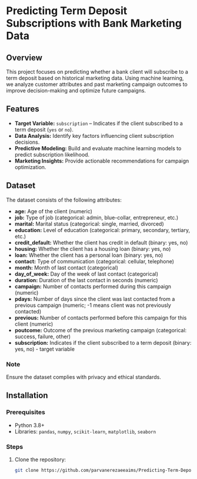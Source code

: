 # Predicting Term Deposit Subscriptions with Bank Marketing Data

## Overview
This project focuses on predicting whether a bank client will subscribe to a term deposit based on historical marketing data. Using machine learning, we analyze customer attributes and past marketing campaign outcomes to improve decision-making and optimize future campaigns.

## Features
- **Target Variable:** `subscription` – Indicates if the client subscribed to a term deposit (`yes` or `no`).
- **Data Analysis:** Identify key factors influencing client subscription decisions.
- **Predictive Modeling:** Build and evaluate machine learning models to predict subscription likelihood.
- **Marketing Insights:** Provide actionable recommendations for campaign optimization.

## Dataset
The dataset consists of the following attributes:

- **age:** Age of the client (numeric)  
- **job:** Type of job (categorical: admin, blue-collar, entrepreneur, etc.)  
- **marital:** Marital status (categorical: single, married, divorced)  
- **education:** Level of education (categorical: primary, secondary, tertiary, etc.)  
- **credit_default:** Whether the client has credit in default (binary: yes, no)  
- **housing:** Whether the client has a housing loan (binary: yes, no)  
- **loan:** Whether the client has a personal loan (binary: yes, no)  
- **contact:** Type of communication (categorical: cellular, telephone)  
- **month:** Month of last contact (categorical)  
- **day_of_week:** Day of the week of last contact (categorical)  
- **duration:** Duration of the last contact in seconds (numeric)  
- **campaign:** Number of contacts performed during this campaign (numeric)  
- **pdays:** Number of days since the client was last contacted from a previous campaign (numeric; -1 means client was not previously contacted)  
- **previous:** Number of contacts performed before this campaign for this client (numeric)  
- **poutcome:** Outcome of the previous marketing campaign (categorical: success, failure, other)  
- **subscription:** Indicates if the client subscribed to a term deposit (binary: yes, no) - target variable  

### Note
Ensure the dataset complies with privacy and ethical standards.

## Installation

### Prerequisites
- Python 3.8+
- Libraries: `pandas`, `numpy`, `scikit-learn`, `matplotlib`, `seaborn`

### Steps
1. Clone the repository:
   ```bash
   git clone https://github.com/parvanerezaeeaims/Predicting-Term-Deposit-Subscriptions-with-Bank-Marketing-Data.git
